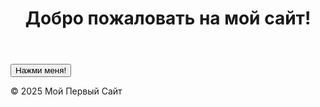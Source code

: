 
<!DOCTYPE html>
<html lang="ru">
<head>
    <meta charset="UTF-8">
    <meta name="viewport" content="width=device-width, initial-scale=1.0">
    <title>mywebsitewrww.com</title>
    <link rel="stylesheet" href="styles.css">
</head>
<body>
    <header>
        <h1>Добро пожаловать на мой сайт!</h1>
    </header>
        <button>Нажми меня!</button>
    </main>
    <footer>
        <p>&copy; 2025 Мой Первый Сайт</p>
    </footer>
</body>
</html>

